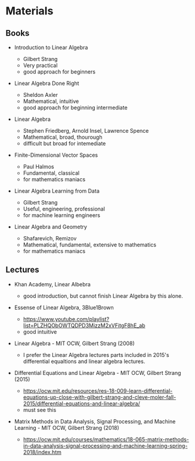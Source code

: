 # Materials

## Books

* Introduction to Linear Algebra
  - Gilbert Strang
  - Very practical
  - good approach for beginners
  
* Linear Algebra Done Right
  - Sheldon Axler
  - Mathematical, intuitive
  - good approach for beginning intermediate
  
* Linear Algebra
  - Stephen Friedberg, Arnold Insel, Lawrence Spence
  - Mathematical, broad, thourough 
  - difficult but broad for intemediate 
  
* Finite-Dimensional Vector Spaces 
  - Paul Halmos
  - Fundamental, classical
  - for mathematics maniacs
  
* Linear Algebra Learning from Data
  - Gilbert Strang
  - Useful, engineering, professional
  - for machine learning engineers
  
* Linear Algebra and Geometry
  - Shafarevich, Remizov
  - Mathematical, fundamental, extensive to mathematics
  - for mathematics maniacs
  
## Lectures

* Khan Academy, Linear Albebra
  - good introduction, but cannot finish Linear Algebra by this alone.

* Essense of Linear Algebra, 3Blue1Brown
  - https://www.youtube.com/playlist?list=PLZHQObOWTQDPD3MizzM2xVFitgF8hE_ab
  - good intuitive
  
* Linear Algebra - MIT OCW, Gilbert Strang (2008)
  - I prefer the Linear Algebra lectures parts included in 2015's differential equaltions and linear algebra lectures.
  
* Differential Equations and Linear Algebra - MIT OCW, Gilbert Strang (2015)
  - https://ocw.mit.edu/resources/res-18-009-learn-differential-equations-up-close-with-gilbert-strang-and-cleve-moler-fall-2015/differential-equations-and-linear-algebra/
  - must see this
  
* Matrix Methods in Data Analysis, Signal Processing, and Machine Learning - MIT OCW, Gilbert Strang (2018)
  - https://ocw.mit.edu/courses/mathematics/18-065-matrix-methods-in-data-analysis-signal-processing-and-machine-learning-spring-2018/index.htm
